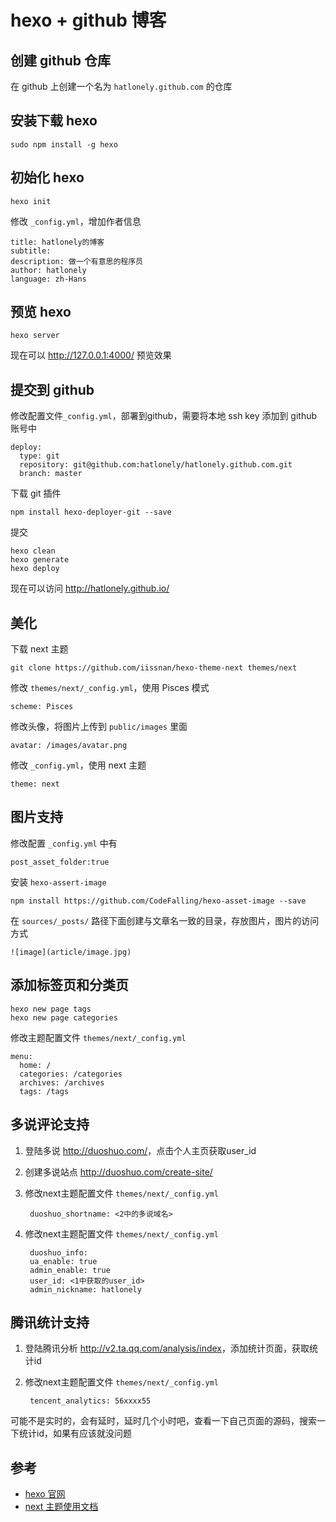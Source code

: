 # hexo + github 博客

## 创建 github 仓库

在 github 上创建一个名为 `hatlonely.github.com` 的仓库

## 安装下载 hexo

    sudo npm install -g hexo

## 初始化 hexo

    hexo init

修改 `_config.yml`，增加作者信息

    title: hatlonely的博客
    subtitle:
    description: 做一个有意思的程序员
    author: hatlonely
    language: zh-Hans

## 预览 hexo

    hexo server

现在可以 <http://127.0.0.1:4000/> 预览效果

## 提交到 github

修改配置文件`_config.yml`，部署到github，需要将本地 ssh key 添加到 github 账号中

    deploy:
      type: git
      repository: git@github.com:hatlonely/hatlonely.github.com.git
      branch: master

下载 git 插件

    npm install hexo-deployer-git --save

提交

    hexo clean
    hexo generate
    hexo deploy

现在可以访问 <http://hatlonely.github.io/>

## 美化

下载 next 主题

    git clone https://github.com/iissnan/hexo-theme-next themes/next

修改 `themes/next/_config.yml`，使用 Pisces 模式

    scheme: Pisces

修改头像，将图片上传到 `public/images` 里面

    avatar: /images/avatar.png

修改 `_config.yml`，使用 next 主题

    theme: next

## 图片支持

修改配置 `_config.yml` 中有

    post_asset_folder:true

安装 `hexo-assert-image`

    npm install https://github.com/CodeFalling/hexo-asset-image --save

在 `sources/_posts/` 路径下面创建与文章名一致的目录，存放图片，图片的访问方式

    ![image](article/image.jpg)

## 添加标签页和分类页

    hexo new page tags
    hexo new page categories

修改主题配置文件 `themes/next/_config.yml`

    menu:
      home: /
      categories: /categories
      archives: /archives
      tags: /tags

## 多说评论支持

1. 登陆多说 <http://duoshuo.com/>，点击个人主页获取user_id
2. 创建多说站点 <http://duoshuo.com/create-site/>
3. 修改next主题配置文件 `themes/next/_config.yml`

        duoshuo_shortname: <2中的多说域名>

4. 修改next主题配置文件 `themes/next/_config.yml`

        duoshuo_info:
        ua_enable: true
        admin_enable: true
        user_id: <1中获取的user_id>
        admin_nickname: hatlonely


## 腾讯统计支持

1. 登陆腾讯分析 <http://v2.ta.qq.com/analysis/index>，添加统计页面，获取统计id
2. 修改next主题配置文件 `themes/next/_config.yml`

        tencent_analytics: 56xxxx55

可能不是实时的，会有延时，延时几个小时吧，查看一下自己页面的源码，搜索一下统计id，如果有应该就没问题


## 参考

- [hexo 官网](https://hexo.io/)
- [next 主题使用文档](http://theme-next.iissnan.com/getting-started.html)


